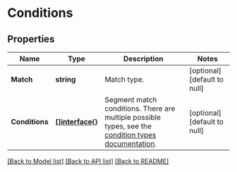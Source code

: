 # Conditions

## Properties
Name | Type | Description | Notes
------------ | ------------- | ------------- | -------------
**Match** | **string** | Match type. | [optional] [default to null]
**Conditions** | [**[]interface{}**](interface{}.md) | Segment match conditions. There are multiple possible types, see the [condition types documentation](https://mailchimp.com/developer/marketing/docs/alternative-schemas/#segment-condition-schemas). | [optional] [default to null]

[[Back to Model list]](../README.md#documentation-for-models) [[Back to API list]](../README.md#documentation-for-api-endpoints) [[Back to README]](../README.md)

